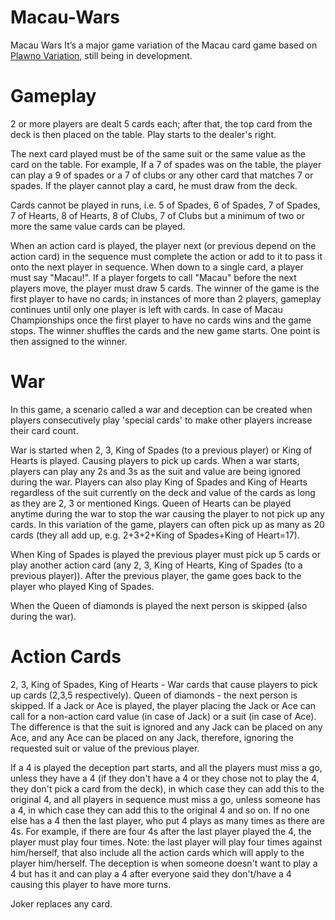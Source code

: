 # Macau-Wars

Macau Wars It’s a major game variation of the Macau card game based on [Plawno Variation](https://en.wikipedia.org/wiki/Macau_(card_game)), still being in development.

# Gameplay
2 or more players are dealt 5 cards each; after that, the top card from the deck is then placed on the table. Play starts to the dealer's right.

The next card played must be of the same suit or the same value as the card on the table. For example, If a 7 of spades was on the table, the player can play a 9 of spades or a 7 of clubs or any other card that matches 7 or spades. If the player cannot play a card, he must draw from the deck.

Cards cannot be played in runs, i.e. 5 of Spades, 6 of Spades, 7 of Spades, 7 of Hearts, 8 of Hearts, 8 of Clubs, 7 of Clubs but a minimum of two or more the same value cards can be played.

When an action card is played, the player next (or previous depend on the action card) in the sequence must complete the action or add to it to pass it onto the next player in sequence. When down to a single card, a player must say "Macau!". If a player forgets to call "Macau" before the next players move, the player must draw 5 cards. The winner of the game is the first player to have no cards; in instances of more than 2 players, gameplay continues until only one player is left with cards. In case of Macau Championships once the first player to have no cards wins and the game stops. The winner shuffles the cards and the new game starts. One point is then assigned to the winner.

# War
In this game, a scenario called a war and deception can be created when players consecutively play 'special cards' to make other players increase their card count.

War is started when 2, 3, King of Spades (to a previous player) or King of Hearts is played. Causing players to pick up cards. When a war starts, players can play any 2s and 3s as the suit and value are being ignored during the war. Players can also play King of Spades and King of Hearts regardless of the suit currently on the deck and value of the cards as long as they are 2, 3 or mentioned Kings. Queen of Hearts can be played anytime during the war to stop the war causing the player to not pick up any cards. In this variation of the game, players can often pick up as many as 20 cards (they all add up, e.g. 2+3+2+King of Spades+King of Heart=17).

When King of Spades is played the previous player must pick up 5 cards or play another action card (any 2, 3, King of Hearts, King of Spades (to a previous player)). After the previous player, the game goes back to the player who played King of Spades.

When the Queen of diamonds is played the next person is skipped (also during the war).

# Action Cards
2, 3, King of Spades, King of Hearts - War cards that cause players to pick up cards (2,3,5 respectively).
Queen of diamonds - the next person is skipped.
If a Jack or Ace is played, the player placing the Jack or Ace can call for a non-action card value (in case of Jack) or a suit (in case of Ace). The difference is that the suit is ignored and any Jack can be placed on any Ace, and any Ace can be placed on any Jack, therefore, ignoring the requested suit or value of the previous player.

If a 4 is played the deception part starts, and all the players must miss a go, unless they have a 4 (if they don't have a 4 or they chose not to play the 4, they don't pick a card from the deck), in which case they can add this to the original 4, and all players in sequence must miss a go, unless someone has a 4, in which case they can add this to the original 4 and so on. If no one else has a 4 then the last player, who put 4 plays as many times as there are 4s. For example, if there are four 4s after the last player played the 4, the player must play four times. Note: the last player will play four times against him/herself, that also include all the action cards which will apply to the player him/herself. The deception is when someone doesn't want to play a 4 but has it and can play a 4 after everyone said they don't/have a 4 causing this player to have more turns.

Joker replaces any card.
